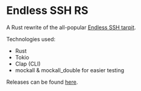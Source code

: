 # Endless SSH RS

A Rust rewrite of the all-popular [Endless SSH tarpit](https://github.com/skeeto/endlessh).

Technologies used:

-   Rust
-   Tokio
-   Clap (CLI)
-   mockall & mockall_double for easier testing

Releases can be found [here](https://github.com/kristof-mattei/endless-ssh-rs/releases).
